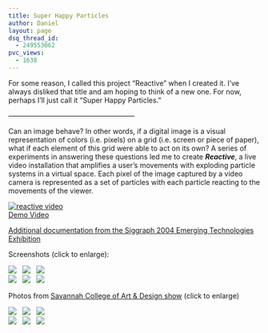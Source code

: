 ```yaml
---
title: Super Happy Particles
author: Daniel
layout: page
dsq_thread_id:
  - 249553062
pvc_views:
  - 1638
---
```

<p>For some reason, I called this project &#8220;Reactive&#8221; when I created it.  I&#8217;ve always disliked that title and am hoping to think of a new one.  For now, perhaps I&#8217;ll just call it &#8220;Super Happy Particles.&#8221;</p>
<p>&#8212;&#8212;&#8212;&#8212;&#8212;&#8212;&#8212;&#8212;&#8212;&#8212;&#8212;&#8212;&#8212;&#8212;&#8212;&#8212;&#8212;&#8212;</p>
<p>Can an image behave? In other words, if a digital image is a visual representation of colors (i.e. pixels) on a grid (i.e. screen or piece of paper), what if each element of this grid were able to act on its own? A series of experiments in answering these questions led me to create <em><strong>Reactive</strong><strong></strong></em>, a live video installation that amplifies a user&#8217;s movements with exploding particle systems in a virtual space. Each pixel of the image captured by a video camera is represented as a set of particles with each particle reacting to the movements of the viewer. </p>
<p><a href="http://www.shiffman.net/movies/reactive.mov"><img src="http://www.shiffman.net/images/vlog/reactivevid.jpg" alt="reactive video" /></a><br />
<a href="http://www.shiffman.net/movies/reactive.mov">Demo Video</a></p>
<p><a href="http://www.shiffman.net/siggraph">Additional documentation from the Siggraph 2004 Emerging Technologies Exhibition</a></p>
<p>Screenshots (click to enlarge):</p>
<p><a href="http://www.shiffman.net/images/reactive1.jpg"><img src ="http://www.shiffman.net/images/reactive1_small.jpg"/></a>&nbsp;&nbsp; <a href="http://www.shiffman.net/images/reactive2.jpg"><img src ="http://www.shiffman.net/images/reactive2_small.jpg"/></a>&nbsp;&nbsp; <a href="http://www.shiffman.net/images/reactive3.jpg"><img src ="http://www.shiffman.net/images/reactive3_small.jpg"/></a><br />
<a href="http://www.shiffman.net/images/reactive4.jpg"><img src ="http://www.shiffman.net/images/reactive4_small.jpg"/></a>&nbsp;&nbsp; <a href="http://www.shiffman.net/images/reactive5.jpg"><img src ="http://www.shiffman.net/images/reactive5_small.jpg"/></a>&nbsp;&nbsp; <a href="http://www.shiffman.net/images/reactive6.jpg"><img src ="http://www.shiffman.net/images/reactive6_small.jpg"/></a></p>
<p>Photos from <a href="http://www.shiffman.net/scad">Savannah College of Art &#038; Design show</a> (click to enlarge)</p>
<p><a href="http://www.shiffman.net/scad/images/reactive1.jpg"><img src ="http://www.shiffman.net/scad/images/reactive1s.jpg"/></a>&nbsp;&nbsp; <a href="http://www.shiffman.net/scad/images/reactive2.jpg"><img src ="http://www.shiffman.net/scad/images/reactive2s.jpg"/></a>&nbsp;&nbsp; <a href="http://www.shiffman.net/scad/images/reactive3.jpg"><img src ="http://www.shiffman.net/scad/images/reactive3s.jpg"/></a><br />
<a href="http://www.shiffman.net/scad/images/reactive4.jpg"><img src ="http://www.shiffman.net/scad/images/reactive4s.jpg"/></a>&nbsp;&nbsp; <a href="http://www.shiffman.net/scad/images/reactive5.jpg"><img src ="http://www.shiffman.net/scad/images/reactive5s.jpg"/></a>&nbsp;&nbsp; <a href="http://www.shiffman.net/scad/images/reactive6.jpg"><img src ="http://www.shiffman.net/scad/images/reactive6s.jpg"/></a></p>
